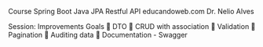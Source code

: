 Course Spring Boot Java JPA Restful API
educandoweb.com
Dr. Nelio Alves

Session: Improvements
Goals
 DTO
 CRUD with association
 Validation
 Pagination
 Auditing data
 Documentation - Swagger
